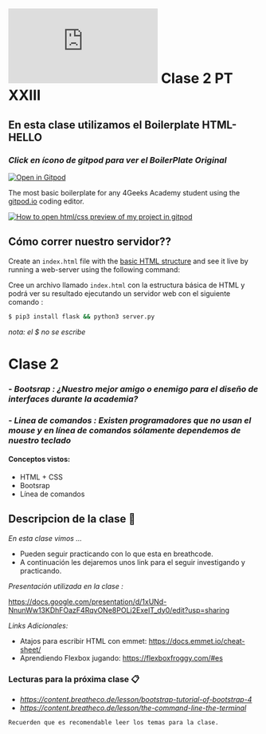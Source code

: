 # ![4Geeks Logo](http://assets.breatheco.de/apis/img/images.php?blob&random&cat=icon&tags=4geeks,16) Clase 2 PT XXIII

## En esta clase utilizamos el Boilerplate HTML-HELLO 
### _Click en ícono de gitpod para ver el BoilerPlate Original_
[![Open in Gitpod ](https://gitpod.io/button/open-in-gitpod.svg)](https://gitpod.io#https://github.com/4GeeksAcademy/html-hello.git)

The most basic boilerplate for any 4Geeks Academy student using the [gitpod.io](gitpod.io) coding editor.

[![How to open html/css preview of my project in gitpod](https://github.com/4GeeksAcademy/Templates-Boilerplates/blob/master/assets/hello-html-intro.png?raw=true)](https://youtu.be/dfbDCMu_p-0)

##  Cómo correr nuestro servidor??

Create an `index.html` file with the [basic HTML structure](http://content.breatheco.de/lesson/what-is-html-learn-html#page-structure) and see it live by running a web-server using the following command:

Cree un archivo llamado `index.html` con la estructura básica de HTML y podrá ver su resultado ejecutando un servidor web  con el siguiente comando :

```sh
$ pip3 install flask && python3 server.py
```
_nota: el $ no se escribe_

# Clase 2

### - _Bootsrap : ¿Nuestro mejor amigo o enemigo para el diseño de interfaces durante la academia?_
### - _Linea de comandos : Existen programadores que no usan el mouse y en línea de comandos sólamente dependemos de nuestro teclado_

#### Conceptos vistos:
- HTML + CSS
- Bootsrap
- Línea de comandos
## Descripcion de la clase 🚀

_En esta clase vimos ..._

+ Pueden seguir practicando con lo que esta en breathcode.
+ A continuación les dejaremos unos link para el seguir investigando y practicando.

_Presentación utilizada en la clase :_

https://docs.google.com/presentation/d/1xUNd-NnunWw13KDhFOazF4RqvONe8POLj2ExeIT_dy0/edit?usp=sharing

_Links Adicionales:_

+ Atajos para escribir HTML con emmet: https://docs.emmet.io/cheat-sheet/
+ Aprendiendo Flexbox jugando: https://flexboxfroggy.com/#es


### Lecturas para la próxima clase 📋

+ _https://content.breatheco.de/lesson/bootstrap-tutorial-of-bootstrap-4_
+ _https://content.breatheco.de/lesson/the-command-line-the-terminal_

```
Recuerden que es recomendable leer los temas para la clase.
```